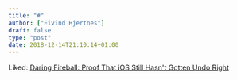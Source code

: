 ```yaml
---
title: "#"
author: ["Eivind Hjertnes"]
draft: false
type: "post"
date: 2018-12-14T21:10:14+01:00
---
```


Liked:
[Daring
Fireball: Proof That iOS Still Hasn't Gotten Undo Right](https://daringfireball.net/2018/12/ios%5Fstill%5Fhasnt%5Fgotten%5Fundo%5Fright)
